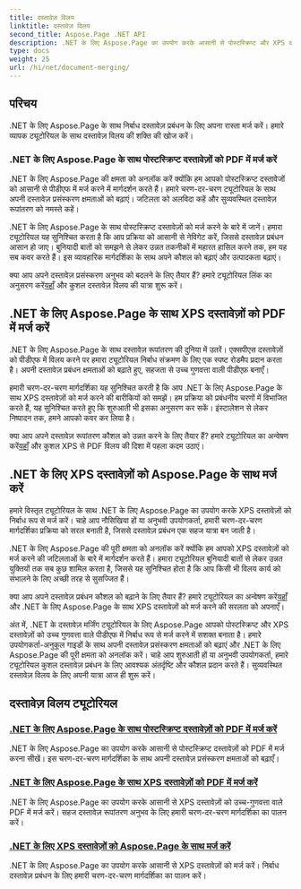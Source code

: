 ```yaml
---
title: दस्तावेज़ विलय
linktitle: दस्तावेज़ विलय
second_title: Aspose.Page .NET API
description: .NET के लिए Aspose.Page का उपयोग करके आसानी से पोस्टस्क्रिप्ट और XPS दस्तावेज़ों को उच्च-गुणवत्ता वाले PDF में मर्ज करें। हमारे चरण-दर-चरण ट्यूटोरियल के साथ अपने दस्तावेज़ प्रसंस्करण को बेहतर बनाएं।
type: docs
weight: 25
url: /hi/net/document-merging/
---
```

## परिचय

.NET के लिए Aspose.Page के साथ निर्बाध दस्तावेज़ प्रबंधन के लिए अपना रास्ता मर्ज करें। हमारे व्यापक ट्यूटोरियल के साथ दस्तावेज़ विलय की शक्ति की खोज करें।

### .NET के लिए Aspose.Page के साथ पोस्टस्क्रिप्ट दस्तावेज़ों को PDF में मर्ज करें
.NET के लिए Aspose.Page की क्षमता को अनलॉक करें क्योंकि हम आपको पोस्टस्क्रिप्ट दस्तावेजों को आसानी से पीडीएफ में मर्ज करने में मार्गदर्शन करते हैं। हमारे चरण-दर-चरण ट्यूटोरियल के साथ अपनी दस्तावेज़ प्रसंस्करण क्षमताओं को बढ़ाएं। जटिलता को अलविदा कहें और सुव्यवस्थित दस्तावेज़ रूपांतरण को नमस्ते कहें।

.NET के लिए Aspose.Page के साथ पोस्टस्क्रिप्ट दस्तावेज़ों को मर्ज करने के बारे में जानें। हमारा ट्यूटोरियल यह सुनिश्चित करता है कि आप प्रक्रिया को आसानी से नेविगेट करें, जिससे दस्तावेज़ प्रबंधन आसान हो जाए। बुनियादी बातों को समझने से लेकर उन्नत तकनीकों में महारत हासिल करने तक, हम यह सब कवर करते हैं। इस व्यावहारिक मार्गदर्शिका के साथ अपने कौशल को बढ़ाएं और उत्पादकता बढ़ाएं।

 क्या आप अपने दस्तावेज़ प्रसंस्करण अनुभव को बदलने के लिए तैयार हैं? हमारे ट्यूटोरियल लिंक का अनुसरण करें[यहाँ](./merge-postscript-documents-into-pdf/) और कुशल दस्तावेज़ विलय की यात्रा शुरू करें।

## .NET के लिए Aspose.Page के साथ XPS दस्तावेज़ों को PDF में मर्ज करें
.NET के लिए Aspose.Page के साथ दस्तावेज़ रूपांतरण की दुनिया में उतरें। एक्सपीएस दस्तावेज़ों को पीडीएफ में विलय करने पर हमारा ट्यूटोरियल निर्बाध संक्रमण के लिए एक स्पष्ट रोडमैप प्रदान करता है। अपनी दस्तावेज़ प्रबंधन क्षमताओं को बढ़ाते हुए, सहजता से उच्च गुणवत्ता वाली पीडीएफ़ बनाएँ।

हमारी चरण-दर-चरण मार्गदर्शिका यह सुनिश्चित करती है कि आप .NET के लिए Aspose.Page के साथ XPS दस्तावेज़ों को मर्ज करने की बारीकियों को समझें। हम प्रक्रिया को प्रबंधनीय चरणों में विभाजित करते हैं, यह सुनिश्चित करते हुए कि शुरुआती भी इसका अनुसरण कर सकें। इंस्टालेशन से लेकर निष्पादन तक, हमने आपको कवर कर लिया है।

 क्या आप अपने दस्तावेज़ रूपांतरण कौशल को उन्नत करने के लिए तैयार हैं? हमारे ट्यूटोरियल का अन्वेषण करें[यहाँ](./merge-xps-documents-into-pdf/) और कुशल XPS से PDF विलय की दिशा में पहला कदम उठाएं।

## .NET के लिए XPS दस्तावेज़ों को Aspose.Page के साथ मर्ज करें
हमारे विस्तृत ट्यूटोरियल के साथ .NET के लिए Aspose.Page का उपयोग करके XPS दस्तावेज़ों को निर्बाध रूप से मर्ज करें। चाहे आप नौसिखिया हों या अनुभवी उपयोगकर्ता, हमारी चरण-दर-चरण मार्गदर्शिका प्रक्रिया को सरल बनाती है, जिससे दस्तावेज़ प्रबंधन एक सहज यात्रा बन जाती है।

.NET के लिए Aspose.Page की पूरी क्षमता को अनलॉक करें क्योंकि हम आपको XPS दस्तावेज़ों को मर्ज करने की जटिलताओं के बारे में मार्गदर्शन करते हैं। हमारा ट्यूटोरियल बुनियादी बातों से लेकर उन्नत युक्तियों तक सब कुछ शामिल करता है, जिससे यह सुनिश्चित होता है कि आप किसी भी विलय कार्य को संभालने के लिए अच्छी तरह से सुसज्जित हैं।

 क्या आप अपने दस्तावेज़ प्रबंधन कौशल को बढ़ाने के लिए तैयार हैं? हमारे ट्यूटोरियल का अन्वेषण करें[यहाँ](./merge-xps-documents/) और .NET के लिए Aspose.Page के साथ XPS दस्तावेज़ों को मर्ज करने की सरलता को अपनाएँ।

अंत में, .NET के दस्तावेज़ मर्जिंग ट्यूटोरियल के लिए Aspose.Page आपको पोस्टस्क्रिप्ट और XPS दस्तावेज़ों को उच्च गुणवत्ता वाले पीडीएफ में निर्बाध रूप से मर्ज करने में सशक्त बनाता है। हमारे उपयोगकर्ता-अनुकूल गाइडों के साथ अपनी दस्तावेज़ प्रसंस्करण क्षमताओं को बढ़ाएं और .NET के लिए Aspose.Page की पूरी क्षमता को अनलॉक करें। चाहे आप शुरुआती हों या अनुभवी उपयोगकर्ता, हमारे ट्यूटोरियल कुशल दस्तावेज़ प्रबंधन के लिए आवश्यक अंतर्दृष्टि और कौशल प्रदान करते हैं। सुव्यवस्थित दस्तावेज़ विलय के लिए अपनी यात्रा आज ही शुरू करें।
## दस्तावेज़ विलय ट्यूटोरियल
### [.NET के लिए Aspose.Page के साथ पोस्टस्क्रिप्ट दस्तावेज़ों को PDF में मर्ज करें](./merge-postscript-documents-into-pdf/)
.NET के लिए Aspose.Page का उपयोग करके आसानी से पोस्टस्क्रिप्ट दस्तावेज़ों को PDF में मर्ज करना सीखें। इस चरण-दर-चरण मार्गदर्शिका के साथ अपनी दस्तावेज़ प्रसंस्करण क्षमताओं को बढ़ाएँ।
### [.NET के लिए Aspose.Page के साथ XPS दस्तावेज़ों को PDF में मर्ज करें](./merge-xps-documents-into-pdf/)
.NET के लिए Aspose.Page का उपयोग करके आसानी से XPS दस्तावेज़ों को उच्च-गुणवत्ता वाले PDF में मर्ज करें। सहज दस्तावेज़ रूपांतरण अनुभव के लिए हमारी चरण-दर-चरण मार्गदर्शिका का पालन करें।
### [.NET के लिए XPS दस्तावेज़ों को Aspose.Page के साथ मर्ज करें](./merge-xps-documents/)
.NET के लिए Aspose.Page का उपयोग करके आसानी से XPS दस्तावेज़ों को मर्ज करें। निर्बाध दस्तावेज़ प्रबंधन के लिए हमारी चरण-दर-चरण मार्गदर्शिका का पालन करें।